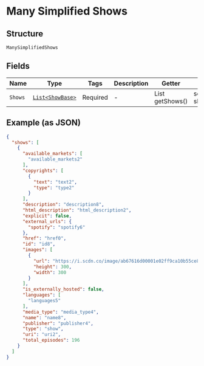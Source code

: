 
# Many Simplified Shows

## Structure

`ManySimplifiedShows`

## Fields

| Name | Type | Tags | Description | Getter | Setter |
|  --- | --- | --- | --- | --- | --- |
| `Shows` | [`List<ShowBase>`](../../doc/models/show-base.md) | Required | - | List<ShowBase> getShows() | setShows(List<ShowBase> shows) |

## Example (as JSON)

```json
{
  "shows": [
    {
      "available_markets": [
        "available_markets2"
      ],
      "copyrights": [
        {
          "text": "text2",
          "type": "type2"
        }
      ],
      "description": "description8",
      "html_description": "html_description2",
      "explicit": false,
      "external_urls": {
        "spotify": "spotify6"
      },
      "href": "href0",
      "id": "id8",
      "images": [
        {
          "url": "https://i.scdn.co/image/ab67616d00001e02ff9ca10b55ce82ae553c8228\n",
          "height": 300,
          "width": 300
        }
      ],
      "is_externally_hosted": false,
      "languages": [
        "languages5"
      ],
      "media_type": "media_type4",
      "name": "name8",
      "publisher": "publisher4",
      "type": "show",
      "uri": "uri2",
      "total_episodes": 196
    }
  ]
}
```

